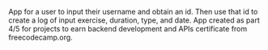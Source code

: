 App for a user to input their username and obtain an id. Then use that id to create a log of input exercise, duration, type, and date. 
App created as part 4/5 for projects to earn backend development and APIs certificate from freecodecamp.org. 
